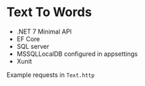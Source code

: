 # Text To Words

- .NET 7 Minimal API
- EF Core 
- SQL server
- MSSQLLocalDB configured in appsettings
- Xunit

Example requests in `Text.http`